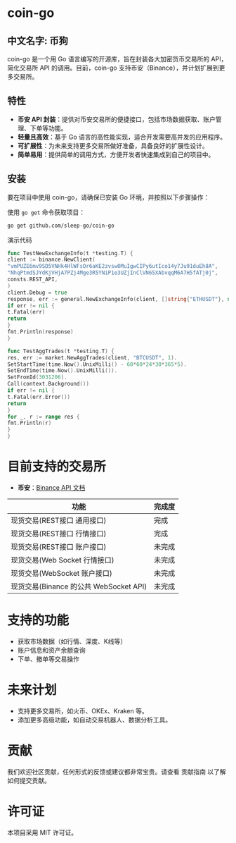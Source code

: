 # coin-go

## 中文名字: 币狗

coin-go 是一个用 Go 语言编写的开源库，旨在封装各大加密货币交易所的 API，简化交易所 API 的调用。目前，coin-go
支持币安（Binance），并计划扩展到更多交易所。

## 特性

- **币安 API 封装**：提供对币安交易所的便捷接口，包括市场数据获取、账户管理、下单等功能。
- **轻量且高效**：基于 Go 语言的高性能实现，适合开发需要高并发的应用程序。
- **可扩展性**：为未来支持更多交易所做好准备，具备良好的扩展性设计。
- **简单易用**：提供简单的调用方式，方便开发者快速集成到自己的项目中。

## 安装

要在项目中使用 coin-go，请确保已安装 Go 环境，并按照以下步骤操作：

使用 `go get` 命令获取项目：

```bash
go get github.com/sleep-go/coin-go
```

演示代码

```go
func TestNewExchangeInfo(t *testing.T) {
client := binance.NewClient(
"vmPUZE6mv9SD5VNHk4HlWFsOr6aKE2zvsw0MuIgwCIPy6utIco14y7Ju91duEh8A",
"NhqPtmdSJYdKjVHjA7PZj4Mge3R5YNiP1e3UZjInClVN65XAbvqqM6A7H5fATj0j",
consts.REST_API,
)
client.Debug = true
response, err := general.NewExchangeInfo(client, []string{"ETHUSDT"}, nil).Call(context.Background())
if err != nil {
t.Fatal(err)
return
}
fmt.Println(response)
}

func TestAggTrades(t *testing.T) {
res, err := market.NewAggTrades(client, "BTCUSDT", 1).
SetStartTime(time.Now().UnixMilli() - 60*60*24*30*365*5).
SetEndTime(time.Now().UnixMilli()).
SetFromId(3031206).
Call(context.Background())
if err != nil {
t.Fatal(err.Error())
return
}
for _, r := range res {
fmt.Println(r)
}
}
```

# 目前支持的交易所

- **币安**：[Binance API 文档](https://developers.binance.com/docs/zh-CN)

| 功能                              | 完成度 |
|---------------------------------|-----|
| 现货交易(REST接口 通用接口)               | 完成  |
| 现货交易(REST接口 行情接口)               | 完成  |
| 现货交易(REST接口 账户接口)               | 未完成 |
| 现货交易(Web Socket 行情接口)           | 未完成 |
| 现货交易(WebSocket 账户接口)            | 未完成 |
| 现货交易(Binance 的公共 WebSocket API) | 未完成 |

# 支持的功能

* 获取市场数据（如行情、深度、K线等）
* 账户信息和资产余额查询
* 下单、撤单等交易操作

# 未来计划

* 支持更多交易所，如火币、OKEx、Kraken 等。
* 添加更多高级功能，如自动交易机器人、数据分析工具。

# 贡献

我们欢迎社区贡献，任何形式的反馈或建议都非常宝贵。请查看 贡献指南 以了解如何提交贡献。

# 许可证

本项目采用 MIT 许可证。
